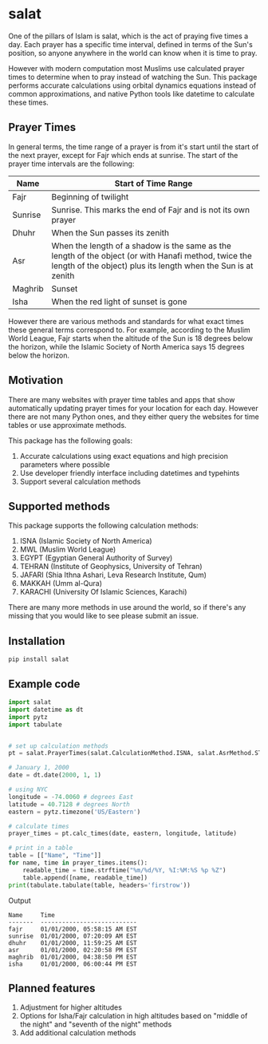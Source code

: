 # salat

One of the pillars of Islam is salat, which is the act of praying five times a day. Each prayer has a specific time interval, defined in terms of the Sun's position, so anyone anywhere in the world can know when it is time to pray.

However with modern computation most Muslims use calculated prayer times to determine when to pray instead of watching the Sun. This package performs accurate calculations using orbital dynamics equations instead of common approximations, and native Python tools like datetime to calculate these times.

## Prayer Times

In general terms, the time range of a prayer is from it's start until the start of the next prayer, except for Fajr which ends at sunrise. The start of the prayer time intervals are the following:

| Name | Start of Time Range |
|------|------------|
| Fajr | Beginning of twilight |
| Sunrise | Sunrise. This marks the end of Fajr and is not its own prayer |
| Dhuhr | When the Sun passes its zenith |
| Asr | When the length of a shadow is the same as the length of the object (or with Hanafi method, twice the length of the object) plus its length when the Sun is at zenith |
| Maghrib | Sunset |
| Isha | When the red light of sunset is gone |

However there are various methods and standards for what exact times these general terms correspond to. For example, according to the Muslim World League, Fajr starts when the altitude of the Sun is 18 degrees below the horizon, while the Islamic Society of North America says 15 degrees below the horizon.

## Motivation

There are many websites with prayer time tables and apps that show automatically updating prayer times for your location for each day. However there are not many Python ones, and they either query the websites for time tables or use approximate methods.

This package has the following goals:
1. Accurate calculations using exact equations and high precision parameters where possible
2. Use developer friendly interface including datetimes and typehints
3. Support several calculation methods

## Supported methods
This package supports the following calculation methods:
1. ISNA (Islamic Society of North America)
2. MWL (Muslim World League)
3. EGYPT (Egyptian General Authority of Survey)
4. TEHRAN (Institute of Geophysics, University of Tehran)
5. JAFARI (Shia Ithna Ashari, Leva Research Institute, Qum)
6. MAKKAH (Umm al-Qura)
7. KARACHI (University Of Islamic Sciences, Karachi)

There are many more methods in use around the world, so if there's any missing that you would like to see please submit an issue.

## Installation
```shell
pip install salat
```

## Example code

```python
import salat
import datetime as dt
import pytz
import tabulate


# set up calculation methods
pt = salat.PrayerTimes(salat.CalculationMethod.ISNA, salat.AsrMethod.STANDARD)

# January 1, 2000
date = dt.date(2000, 1, 1)

# using NYC
longitude = -74.0060 # degrees East
latitude = 40.7128 # degrees North
eastern = pytz.timezone('US/Eastern')

# calculate times
prayer_times = pt.calc_times(date, eastern, longitude, latitude)

# print in a table
table = [["Name", "Time"]]
for name, time in prayer_times.items():
    readable_time = time.strftime("%m/%d/%Y, %I:%M:%S %p %Z")
    table.append([name, readable_time])
print(tabulate.tabulate(table, headers='firstrow'))
```

Output
```
Name     Time
-------  ---------------------------
fajr     01/01/2000, 05:58:15 AM EST
sunrise  01/01/2000, 07:20:09 AM EST
dhuhr    01/01/2000, 11:59:25 AM EST
asr      01/01/2000, 02:20:58 PM EST
maghrib  01/01/2000, 04:38:50 PM EST
isha     01/01/2000, 06:00:44 PM EST
```

## Planned features
1. Adjustment for higher altitudes
2. Options for Isha/Fajr calculation in high altitudes based on "middle of the night" and "seventh of the night" methods
3. Add additional calculation methods
